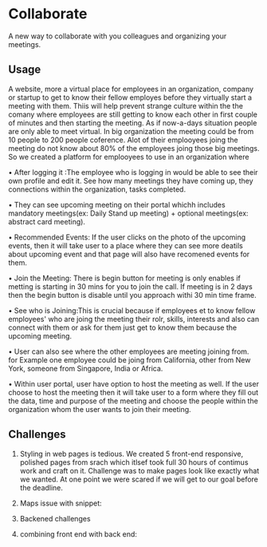 # Collaborate
A new way to collaborate with you colleagues and organizing your meetings.

## Usage
A website, more a virtual place for employees in an organization, company or startup to get to know their fellow employes before they virtually start a meeting with them. Thiis will help prevent strange culture within the the comany where employees are still getting to know each other in first couple of minutes and then starting the meeting. 
As if now-a-days situation people are only able to meet virtual. In big organization the meeting could be from 10 people to 200 people coference. Alot of their emplooyees joing the meeting do not know about 80% of the employees joing those big meetings. So we created a platform for emplooyees to use in an organization where 

• After logging it :The employee who is logging in would be able to see their own profile and edit it. See how many meetings they have coming up, they connections within the organization, tasks completed.

• They can see upcoming meeting on their portal whichh includes mandatory meetings(ex: Daily Stand up meeting) + optional meetings(ex: abstract card meeting). 

• Recommended Events: If the user clicks on the photo of the upcoming events, then it will take user to a place where they can see more deatils about upcoming event and that page will also have recomened events for them.

• Join the Meeting: There is begin button for meeting is only enables if metting is starting in 30 mins for you to join the call. If meeting is in 2 days then the begin button is disable until you approach withi 30 min time frame. 

• See who is Joining:This is crucial because if employees et to know fellow employees' who are joing the meeting their rolr, skills, interests and also can connect with them or ask for them just get to know them because the upcoming meeting. 

• User can also see where the other employees are meeting joining from. for Example one employee could be joing from California, other from New York, someone from Singapore, India or Africa.

• Within user portal, user have option to host the meeting as well. If the user choose to host the meeting then it will take user to a form where they fill out the data, time and purpose of the meeting and choose the people within the organization whom the user wants to join their meeting.

## Challenges ##

1) Styling in web pages is tedious. We created 5 front-end responsive, polished pages from srach which itlsef took full 30 hours of contimus work and craft on it. Challenge was to make pages look like exactly what we wanted. At one point we were scared if we will get to our goal before the deadline.

2) Maps issue with snippet:

3) Backened challenges

4) combining front end with back end: 
